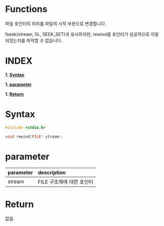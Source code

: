 # Functions

파일 포인터의 위치를 파일의 시작 부분으로 변경합니다.

fseek(stream, 0L, SEEK_SET)과 유사하지만, rewind를 포인터가 성공적으로 이동되었는지를 파악할 수 없습니다.

# **INDEX**

**1. [Syntax](#Syntax)**

**1. [parameter](#parameter)**

**1. [Return](#Return)**


# **Syntax**

```c++
#include <stdio.h>

void rewind(FILE* stream);
```

# **parameter**

| parameter | description |
| :---      | :--- |
| stream    | FILE 구조체에 대한 포인터 |

# **Return**

없음